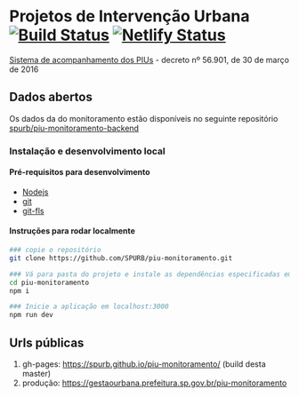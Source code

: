 # Projetos de Intervenção Urbana [![Build Status](https://travis-ci.org/SPURB/piu-monitoramento.svg?branch=master)](https://travis-ci.org/SPURB/piu-monitoramento) [![Netlify Status](https://api.netlify.com/api/v1/badges/e05983fa-28ac-4962-a17f-80b8921faead/deploy-status)](https://app.netlify.com/sites/piu-monitoramento/deploys)

[Sistema de acompanhamento dos PIUs](https://gestaourbana.prefeitura.sp.gov.br/piu-monitoramento) - decreto nº 56.901, de 30 de março de 2016


## Dados abertos
Os dados da do monitoramento estão disponíveis no seguinte repositório [spurb/piu-monitoramento-backend](https://github.com/SPURB/piu-monitoramento-backend)


### Instalação e desenvolvimento local
#### Pré-requisitos para desenvolvimento
* [Nodejs](https://nodejs.org)
* [git](https://git-scm.com/downloads)
* [git-fls](https://git-lfs.github.com)

#### Instruções para rodar localmente
``` bash
### copie o repositório
git clone https://github.com/SPURB/piu-monitoramento.git

### Vá para pasta do projeto e instale as dependências especificadas em package.json
cd piu-monitoramento
npm i

### Inicie a aplicação em localhost:3000
npm run dev
```

## Urls públicas
 1. gh-pages: https://spurb.github.io/piu-monitoramento/ (build desta master)
 2. produção: https://gestaourbana.prefeitura.sp.gov.br/piu-monitoramento
